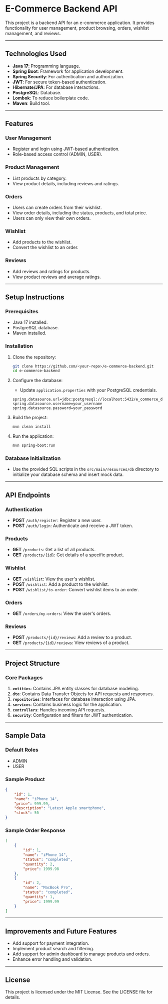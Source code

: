 # E-Commerce Backend API

This project is a backend API for an e-commerce application. It provides functionality for user management, product browsing, orders, wishlist management, and reviews.

---

## **Technologies Used**

- **Java 17**: Programming language.
- **Spring Boot**: Framework for application development.
- **Spring Security**: For authentication and authorization.
- **JWT**: For secure token-based authentication.
- **Hibernate/JPA**: For database interactions.
- **PostgreSQL**: Database.
- **Lombok**: To reduce boilerplate code.
- **Maven**: Build tool.

---

## **Features**

### **User Management**
- Register and login using JWT-based authentication.
- Role-based access control (ADMIN, USER).

### **Product Management**
- List products by category.
- View product details, including reviews and ratings.

### **Orders**
- Users can create orders from their wishlist.
- View order details, including the status, products, and total price.
- Users can only view their own orders.

### **Wishlist**
- Add products to the wishlist.
- Convert the wishlist to an order.

### **Reviews**
- Add reviews and ratings for products.
- View product reviews and average ratings.

---

## **Setup Instructions**

### **Prerequisites**

- Java 17 installed.
- PostgreSQL database.
- Maven installed.

### **Installation**

1. Clone the repository:
   ```bash
   git clone https://github.com/<your-repo>/e-commerce-backend.git
   cd e-commerce-backend
   ```

2. Configure the database:
   - Update `application.properties` with your PostgreSQL credentials.
   ```properties
   spring.datasource.url=jdbc:postgresql://localhost:5432/e_commerce_db
   spring.datasource.username=your_username
   spring.datasource.password=your_password
   ```

3. Build the project:
   ```bash
   mvn clean install
   ```

4. Run the application:
   ```bash
   mvn spring-boot:run
   ```

### **Database Initialization**

- Use the provided SQL scripts in the `src/main/resources/db` directory to initialize your database schema and insert mock data.

---

## **API Endpoints**

### **Authentication**

- **POST** `/auth/register`: Register a new user.
- **POST** `/auth/login`: Authenticate and receive a JWT token.

### **Products**

- **GET** `/products`: Get a list of all products.
- **GET** `/products/{id}`: Get details of a specific product.

### **Wishlist**

- **GET** `/wishlist`: View the user's wishlist.
- **POST** `/wishlist`: Add a product to the wishlist.
- **POST** `/wishlist/to-order`: Convert wishlist items to an order.

### **Orders**

- **GET** `/orders/my-orders`: View the user's orders.

### **Reviews**

- **POST** `/products/{id}/reviews`: Add a review to a product.
- **GET** `/products/{id}/reviews`: View reviews of a product.

---

## **Project Structure**

### **Core Packages**

1. **`entities`**: Contains JPA entity classes for database modeling.
2. **`dto`**: Contains Data Transfer Objects for API requests and responses.
3. **`repositories`**: Interfaces for database interaction using JPA.
4. **`services`**: Contains business logic for the application.
5. **`controllers`**: Handles incoming API requests.
6. **`security`**: Configuration and filters for JWT authentication.

---

## **Sample Data**

### **Default Roles**
- ADMIN
- USER

### **Sample Product**
```json
{
    "id": 1,
    "name": "iPhone 14",
    "price": 999.99,
    "description": "Latest Apple smartphone",
    "stock": 50
}
```

### **Sample Order Response**
```json
[
    {
        "id": 1,
        "name": "iPhone 14",
        "status": "completed",
        "quantity": 2,
        "price": 1999.98
    },
    {
        "id": 2,
        "name": "MacBook Pro",
        "status": "completed",
        "quantity": 1,
        "price": 1999.99
    }
]
```

---

## **Improvements and Future Features**

- Add support for payment integration.
- Implement product search and filtering.
- Add support for admin dashboard to manage products and orders.
- Enhance error handling and validation.

---

## **License**
This project is licensed under the MIT License. See the LICENSE file for details.


